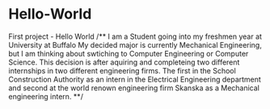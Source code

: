 # Hello-World
First project - Hello World
/**
I am a Student going into my freshmen year at University at Buffalo
My decided major is currently Mechanical Engineering, but I am
thinking about swtiching to Computer Engineering or Computer Science.
This decision is after aquiring and completeing two different internships
in two different engineering firms. The first in the School Construction
Authority as an intern in the Electrical Engineering department and second
at the world renown engineering firm Skanska as a Mechanical engineering intern.
**/
